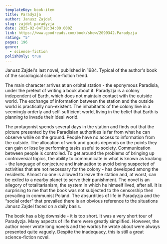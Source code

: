 ```yaml
---
templateKey: book-item
title: Paradyzja
author: Janusz Zajdel
slug: zajdel paradyzja
date: 2025-02-04T18:34:00.000Z
link: https://www.goodreads.com/book/show/2099342.Paradyzja
rating: "5"
pages: 196
genre:
  - science-fiction
polishOnly: true
---
```

Janusz Zajdel's last novel, published in 1984. Typical of the author's book of the sociological science-fiction trend.

The main character arrives at an orbital station - the eponymous Paradisia, under the pretext of writing a book about it. Paradyzja is a colony independent of Earth, which does not maintain contact with the outside world. The exchange of information between the station and the outside world is practically non-existent. The inhabitants of the colony live in a seemingly orderly and self-sufficient world, living in the belief that Earth is planning to invade their ideal world.

The protagonist spends several days in the station and finds out that the picture presented by the Paradisian authorities is far from what he can observe while on the ground. People have no access to information from the outside. The allocation of work and goods depends on the points they can gain or lose by performing tasks useful to society. Communication between people is controlled. To get around the problems of bringing up controversial topics, the ability to communicate in what is known as koalang - the language of conjecture and insinuation to avoid being suspected of activities that are not necessary for the colony - has developed among the residents. Almost no one is allowed to leave the station and, at worst, can be exiled to a nearby planet to serve their punishment.
The novel is an allegory of totalitarianism, the system in which he himself lived, after all. It is surprising to me that the book was not subjected to the censorship then prevailing in communist Poland. The absurdities of life in Paradyzja and the “social order” that prevailed there is an obvious reference to the situations Janusz Zajdel faced on a daily basis.

The book has a big downside - it is too short. It was a very short tour of Paradyzja. Many aspects of life there were greatly simplified. However, the author never wrote long novels and the worlds he wrote about were always presented quite vaguely. Despite the inadequacy, this is still a great science-fiction novel.
